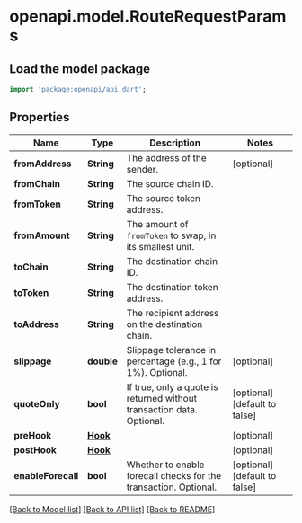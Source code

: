 # openapi.model.RouteRequestParams

## Load the model package
```dart
import 'package:openapi/api.dart';
```

## Properties
Name | Type | Description | Notes
------------ | ------------- | ------------- | -------------
**fromAddress** | **String** | The address of the sender. | [optional] 
**fromChain** | **String** | The source chain ID. | 
**fromToken** | **String** | The source token address. | 
**fromAmount** | **String** | The amount of `fromToken` to swap, in its smallest unit. | 
**toChain** | **String** | The destination chain ID. | 
**toToken** | **String** | The destination token address. | 
**toAddress** | **String** | The recipient address on the destination chain. | 
**slippage** | **double** | Slippage tolerance in percentage (e.g., 1 for 1%). Optional. | [optional] 
**quoteOnly** | **bool** | If true, only a quote is returned without transaction data. Optional. | [optional] [default to false]
**preHook** | [**Hook**](Hook.md) |  | [optional] 
**postHook** | [**Hook**](Hook.md) |  | [optional] 
**enableForecall** | **bool** | Whether to enable forecall checks for the transaction. Optional. | [optional] [default to false]

[[Back to Model list]](../README.md#documentation-for-models) [[Back to API list]](../README.md#documentation-for-api-endpoints) [[Back to README]](../README.md)


